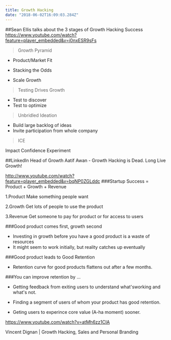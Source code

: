 ```yaml
---
title: Growth Hacking 
date: "2018-06-02T16:09:03.284Z"
---
```


##Sean Ellis talks about the 3 stages of Growth Hacking Success
https://www.youtube.com/watch?feature=player_embedded&v=i0nxESR9sFs

>Growth Pyramid

- Product/Market Fit 

- Stacking the Odds

- Scale Growth

>Testing Drives Growth

- Test to discover
- Test to optimize

>Unbridled Ideation

- Build large backlog of ideas
- Invite participation from whole company


>ICE

Impact  Confidence Experiment


##LinkedIn Head of Growth Aatif Awan - Growth Hacking is Dead. Long Live Growth!

http://www.youtube.com/watch?feature=player_embedded&v=bqNP0ZGLddc
###Startup Success = Product + Growth + Revenue

1.Product 
  Make something people want

2.Growth
  Get lots of people to use the product

3.Revenue
  Get someone to pay for product or for access to users

###Good product comes first, growth second
- Investing in growth before you have a good product is a waste of resources
- It might seem to work initially, but reality catches up eventually

###Good product leads to Good Retention
- Retention curve for good products flattens out after a few months.

###You can improve retention by ...
- Getting feedback from exiting users to understand what'sworking and what's not.

- Finding a segment of users of whom your product has good retention.

- Geting users to experince core value (A-ha moment) sooner.

https://www.youtube.com/watch?v=atMh6zz1CIA

Vincent Dignan | Growth Hacking, Sales and Personal Branding


